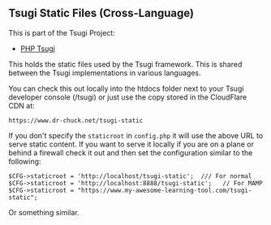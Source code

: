 
Tsugi Static Files (Cross-Language)
-----------------------------------

This is part of the Tsugi Project:

* [PHP Tsugi](https://github.com/tsugiproject/tsugi)

This holds the static files used by the Tsugi framework.  This is shared between the
Tsugi implementations in various languages.

You can check this out locally into the htdocs folder next to your Tsugi
developer console (/tsugi) or just use the copy stored in the CloudFlare CDN at:

    https://www.dr-chuck.net/tsugi-static
    
If you don't specify the `staticroot` in `config.php` it will use the above
URL to serve static content.  If you want to serve it locally if you are on 
a plane or behind a firewall check it out and then set the configuration similar
to the following:

    $CFG->staticroot = 'http://localhost/tsugi-static';  /// For normal
    $CFG->staticroot = 'http://localhost:8888/tsugi-static';   // For MAMP
    $CFG->staticroot = "https://www.my-awesome-learning-tool.com/tsugi-static"; 

Or something similar.

